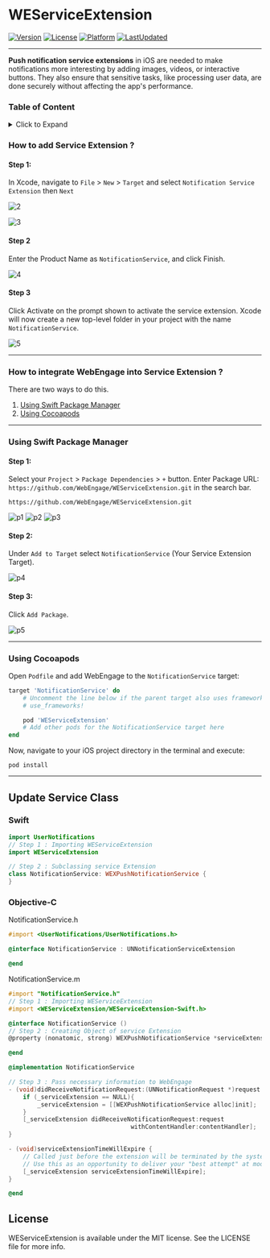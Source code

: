 # WEServiceExtension

[![Version](https://img.shields.io/cocoapods/v/WEServiceExtension.svg)](https://cocoapods.org/pods/WEServiceExtension)
[![License](https://img.shields.io/github/license/WebEngage/WEServiceExtension.svg)](http://cocoapods.org/pods/WEServiceExtension)
[![Platform](https://img.shields.io/cocoapods/p/WEServiceExtension.svg?style=flat)](http://cocoapods.org/pods/WEServiceExtension)
[![LastUpdated](https://img.shields.io/github/last-commit/WebEngage/WEServiceExtension.svg)](https://cocoapods.org/pods/WEServiceExtension)

---

**Push notification service extensions** in iOS are needed to make notifications more interesting by adding images, videos, or interactive buttons. They also ensure that sensitive tasks, like processing user data, are done securely without affecting the app's performance.

<!-- Start table -->

### Table of Content

<details>
    <summary>Click to Expand</summary>

- [How to add Service Extension ?](#how-to-add-service-extension)
- [How to integrate WebEngage into Service Extension ?](#how-to-integrate-webengage-into-service-extension)
  - [Using Swift Package Manager](#using-swift-package-manager)
  - [Using Cocoapods](#using-cocoapods)
- [Update Service Class](#update-service-class)

  - [Swift](#swift)
  - [Objective C](#objective-c)

  </details>
  <!-- End table -->

<!-- Start Of Step 1 -->

### How to add Service Extension ?

#### Step 1:

In Xcode, navigate to `File` > `New` > `Target` and select `Notification Service Extension` then `Next`

![2](./assets/2.png)

![3](./assets/3.png)

#### Step 2

Enter the Product Name as `NotificationService`, and click Finish.

![4](./assets/4.png)

#### Step 3

Click Activate on the prompt shown to activate the service extension. Xcode will now create a new top-level folder in your project with the name `NotificationService`.

![5](./assets/5.png)

<!-- End of Step 1 -->

<hr>

<!-- Start of  -->

### How to integrate WebEngage into Service Extension ?

There are two ways to do this.

1. [Using Swift Package Manager]()
2. [Using Cocoapods]()

<hr>

### Using Swift Package Manager

#### Step 1:

Select your `Project` > `Package Dependencies` > `+` button.
Enter Package URL: `https://github.com/WebEngage/WEServiceExtension.git` in the search bar.

```
https://github.com/WebEngage/WEServiceExtension.git
```

![p1](./assets/p1.png)
![p2](./assets/p2.png)
![p3](./assets/p3.png)

#### Step 2:

Under `Add to Target` select `NotificationService` (Your Service Extension Target).

![p4](./assets/p4.png)

#### Step 3:

Click `Add Package`.

![p5](./assets/p5.png)

<hr>

### Using Cocoapods

Open `Podfile` and add WebEngage to the `NotificationService` target:

```ruby
target 'NotificationService' do
    # Uncomment the line below if the parent target also uses frameworks
    # use_frameworks!

    pod 'WEServiceExtension'
    # Add other pods for the NotificationService target here
end

```

Now, navigate to your iOS project directory in the terminal and execute:

```shell
pod install
```

<!--  -->

<hr>

## Update Service Class

### Swift

```swift
import UserNotifications
// Step 1 : Importing WEServiceExtension
import WEServiceExtension

// Step 2 : Subclassing service Extension
class NotificationService: WEXPushNotificationService {
}

```

### Objective-C

NotificationService.h

```Objective-C
#import <UserNotifications/UserNotifications.h>

@interface NotificationService : UNNotificationServiceExtension

@end
```

NotificationService.m

```Objective-C
#import "NotificationService.h"
// Step 1 : Importing WEServiceExtension
#import <WEServiceExtension/WEServiceExtension-Swift.h>

@interface NotificationService ()
// Step 2 : Creating Object of service Extension
@property (nonatomic, strong) WEXPushNotificationService *serviceExtension;

@end

@implementation NotificationService

// Step 3 : Pass necessary information to WebEngage
- (void)didReceiveNotificationRequest:(UNNotificationRequest *)request withContentHandler:(void (^)(UNNotificationContent * _Nonnull))contentHandler {
    if (_serviceExtension == NULL){
        _serviceExtension = [[WEXPushNotificationService alloc]init];
    }
    [_serviceExtension didReceiveNotificationRequest:request
                                  withContentHandler:contentHandler];
}

- (void)serviceExtensionTimeWillExpire {
    // Called just before the extension will be terminated by the system.
    // Use this as an opportunity to deliver your "best attempt" at modified content, otherwise the original push payload will be used.
    [_serviceExtension serviceExtensionTimeWillExpire];
}

@end
```

## License

WEServiceExtension is available under the MIT license. See the LICENSE file for more info.

<!-- End Of ******************************** -->
